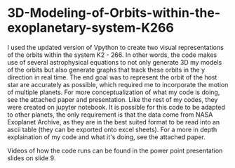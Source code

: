 # 3D-Modeling-of-Orbits-within-the-exoplanetary-system-K266

I used the updated version of Vpython to create two visual representations of the orbits within the system K2 - 266. In other words, the code makes use of several astrophysical equations to not only generate 3D my models of the orbits but also generate graphs that track these orbits in the y direction in real time. The end goal was to represent the orbit of the host star are accurately as possible, which required me to incorporate the motion of multiple planets. 
For more conceptualization of what my code is doing, see the attached paper and presentation. 
Like the rest of my codes, they were created on jupyter notebook. It is possible for this code to be adapted to other planets, the only requirement is that the data come from NASA Exoplanet Archive, as they are in the best suited format to be read into an ascii table (they can be exported onto excel sheets). 
For a more in depth explaination of my code and what it's doing, see the attached paper. 

  Videos of how the code runs can be found in the power point presentation slides on slide 9. 

